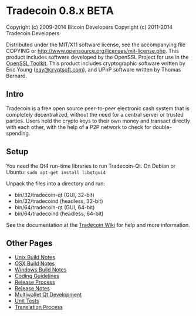 Tradecoin 0.8.x BETA
====================

Copyright (c) 2009-2014 Bitcoin Developers
Copyright (c) 2011-2014 Tradecoin Developers

Distributed under the MIT/X11 software license, see the accompanying
file COPYING or http://www.opensource.org/licenses/mit-license.php.
This product includes software developed by the OpenSSL Project for use in the [OpenSSL Toolkit](http://www.openssl.org/). This product includes
cryptographic software written by Eric Young ([eay@cryptsoft.com](mailto:eay@cryptsoft.com)), and UPnP software written by Thomas Bernard.


Intro
---------------------
Tradecoin is a free open source peer-to-peer electronic cash system that is
completely decentralized, without the need for a central server or trusted
parties.  Users hold the crypto keys to their own money and transact directly
with each other, with the help of a P2P network to check for double-spending.


Setup
---------------------
You need the Qt4 run-time libraries to run Tradecoin-Qt. On Debian or Ubuntu:
	`sudo apt-get install libqtgui4`

Unpack the files into a directory and run:

- bin/32/tradecoin-qt (GUI, 32-bit)
- bin/32/tradecoind (headless, 32-bit)
- bin/64/tradecoin-qt (GUI, 64-bit)
- bin/64/tradecoind (headless, 64-bit)

See the documentation at the [Tradecoin Wiki](http://tradecoin.info)
for help and more information.


Other Pages
---------------------
- [Unix Build Notes](build-unix.md)
- [OSX Build Notes](build-osx.md)
- [Windows Build Notes](build-msw.md)
- [Coding Guidelines](coding.md)
- [Release Process](release-process.md)
- [Release Notes](release-notes.md)
- [Multiwallet Qt Development](multiwallet-qt.md)
- [Unit Tests](unit-tests.md)
- [Translation Process](translation_process.md)
